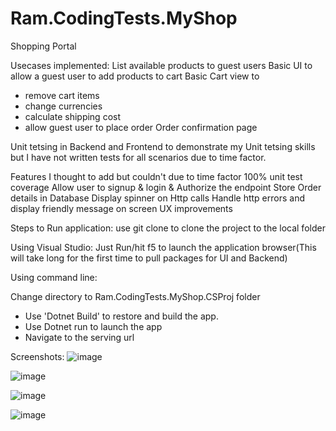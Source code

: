 # Ram.CodingTests.MyShop

Shopping Portal

Usecases implemented:
List available products to guest users
Basic UI to allow a guest user to add products to cart
Basic Cart view to 
  - remove cart items 
  - change currencies
  - calculate shipping cost
  - allow guest user to place order
Order confirmation page

Unit tetsing in Backend and Frontend to demonstrate my Unit tetsing skills but I have not written tests for all scenarios due to time factor.


Features I thought to add but couldn't due to time factor
100% unit test coverage
Allow user to signup & login & Authorize the endpoint
Store Order details in Database
Display spinner on Http calls
Handle http errors and display friendly message on screen
UX improvements

Steps to Run application:
use git clone to clone the project to the local folder

Using Visual Studio:
Just Run/hit f5 to launch the application browser(This will take long for the first time to pull packages for UI and Backend)

Using command line:

Change directory to Ram.CodingTests.MyShop.CSProj folder
- Use 'Dotnet Build' to restore and build the app.
- Use Dotnet run to launch the app
- Navigate to the serving url 


Screenshots:
![image](https://user-images.githubusercontent.com/12745928/171079444-42f54417-5a7f-4187-8b11-2c558ae600e1.png)

![image](https://user-images.githubusercontent.com/12745928/171079484-09671f00-1394-4f0e-8c30-2bd3ffde31d4.png)

![image](https://user-images.githubusercontent.com/12745928/171079538-2896433d-d149-4bec-82f6-d767e8875009.png)

![image](https://user-images.githubusercontent.com/12745928/171079574-18fe17b0-41fe-4943-9dad-6b9989897b26.png)







